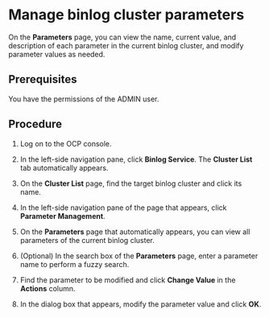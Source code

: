 # Manage binlog cluster parameters

On the **Parameters** page, you can view the name, current value, and description of each parameter in the current binlog cluster, and modify parameter values as needed.

## Prerequisites

You have the permissions of the ADMIN user.

## Procedure

1. Log on to the OCP console.

2. In the left-side navigation pane, click **Binlog Service**. The **Cluster List** tab automatically appears.

3. On the **Cluster List** page, find the target binlog cluster and click its name.

4. In the left-side navigation pane of the page that appears, click **Parameter Management**.

5. On the **Parameters** page that automatically appears, you can view all parameters of the current binlog cluster.

6. (Optional) In the search box of the **Parameters** page, enter a parameter name to perform a fuzzy search.

7. Find the parameter to be modified and click **Change Value** in the **Actions** column.

8. In the dialog box that appears, modify the parameter value and click **OK**.

